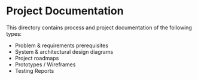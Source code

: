 # Project Documentation

This directory contains process and project documentation of the following types:

- Problem & requirements prerequisites
- System & architectural design diagrams
- Project roadmaps
- Prototypes / Wireframes
- Testing Reports
